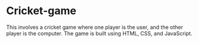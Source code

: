 # Cricket-game
This involves a cricket game where one player is the user, and the other player is the computer. The game is built using HTML, CSS, and JavaScript.
